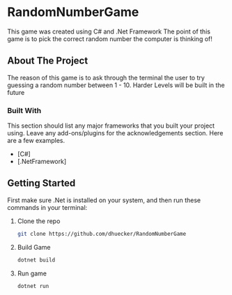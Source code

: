 # RandomNumberGame
This game was created using C# and .Net Framework
The point of this game is to pick the correct random number the computer is thinking of!
<!-- ABOUT THE PROJECT -->
## About The Project


The reason of this game is to ask through the terminal the user to try guessing a random number between 1 - 10. Harder Levels will be built in the future


### Built With

This section should list any major frameworks that you built your project using. Leave any add-ons/plugins for the acknowledgements section. Here are a few examples.
* [C#]
* [.NetFramework]




<!-- GETTING STARTED -->
## Getting Started

First make sure .Net is installed on your system, and then run these commands in your terminal:
1. Clone the repo
   ```sh
   git clone https://github.com/dhuecker/RandomNumberGame
   ```
2. Build Game
   ```sh
   dotnet build
   ```
3. Run game
   ```sh
   dotnet run
   ```
